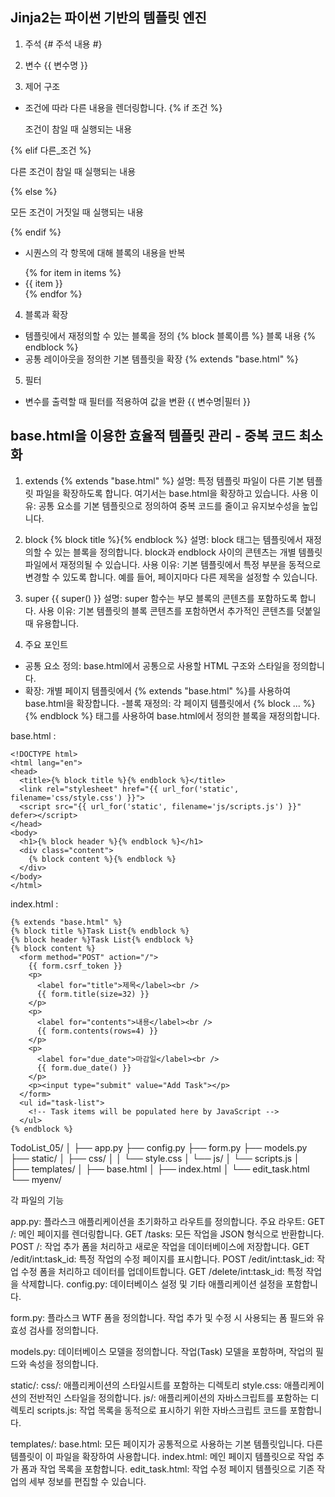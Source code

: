 ## Jinja2는 파이썬 기반의 템플릿 엔진

1. 주석
  {# 주석 내용 #}

2. 변수
  {{ 변수명 }}

3. 제어 구조
  - 조건에 따라 다른 내용을 렌더링합니다.
  {% if 조건 %}
    <p>조건이 참일 때 실행되는 내용</p>
  {% elif 다른_조건 %}
    <p>다른 조건이 참일 때 실행되는 내용</p>
  {% else %}
    <p>모든 조건이 거짓일 때 실행되는 내용</p>
  {% endif %}

  - 시퀀스의 각 항목에 대해 블록의 내용을 반복
  <ul>
  {% for item in items %}
    <li>{{ item }}</li>
  {% endfor %}
  </ul>

4. 블록과 확장
  - 템플릿에서 재정의할 수 있는 블록을 정의
  {% block 블록이름 %}
  블록 내용
  {% endblock %}
  - 공통 레이아웃을 정의한 기본 템플릿을 확장
  {% extends "base.html" %}

5. 필터
  - 변수를 출력할 때 필터를 적용하여 값을 변환
  {{ 변수명|필터 }}


## base.html을 이용한 효율적 템플릿 관리 - 중복 코드 최소화

1. extends
  {% extends "base.html" %}
  설명: 특정 템플릿 파일이 다른 기본 템플릿 파일을 확장하도록 합니다. 여기서는 base.html을 확장하고 있습니다.
  사용 이유: 공통 요소를 기본 템플릿으로 정의하여 중복 코드를 줄이고 유지보수성을 높입니다.

2. block
  {% block title %}{% endblock %}
  설명: block 태그는 템플릿에서 재정의할 수 있는 블록을 정의합니다. block과 endblock 사이의 콘텐츠는 개별 템플릿 파일에서 재정의될 수 있습니다.
  사용 이유: 기본 템플릿에서 특정 부분을 동적으로 변경할 수 있도록 합니다. 예를 들어, 페이지마다 다른 제목을 설정할 수 있습니다.

3. super
  {{ super() }}
  설명: super 함수는 부모 블록의 콘텐츠를 포함하도록 합니다.
  사용 이유: 기본 템플릿의 블록 콘텐츠를 포함하면서 추가적인 콘텐츠를 덧붙일 때 유용합니다.

4. 주요 포인트
  - 공통 요소 정의: base.html에서 공통으로 사용할 HTML 구조와 스타일을 정의합니다.
  - 확장: 개별 페이지 템플릿에서 {% extends "base.html" %}를 사용하여 base.html을 확장합니다.
  -블록 재정의: 각 페이지 템플릿에서 {% block ... %}{% endblock %} 태그를 사용하여 base.html에서 정의한 블록을 재정의합니다.


  base.html :
  ```
  <!DOCTYPE html>
  <html lang="en">
  <head>
    <title>{% block title %}{% endblock %}</title>
    <link rel="stylesheet" href="{{ url_for('static', filename='css/style.css') }}">
    <script src="{{ url_for('static', filename='js/scripts.js') }}" defer></script>
  </head>
  <body>
    <h1>{% block header %}{% endblock %}</h1>
    <div class="content">
      {% block content %}{% endblock %}
    </div>
  </body>
  </html>  
  ```

  index.html :
  ```
  {% extends "base.html" %}
  {% block title %}Task List{% endblock %}
  {% block header %}Task List{% endblock %}
  {% block content %}
    <form method="POST" action="/">
      {{ form.csrf_token }}
      <p>
        <label for="title">제목</label><br />
        {{ form.title(size=32) }}
      </p>
      <p>
        <label for="contents">내용</label><br />
        {{ form.contents(rows=4) }}
      </p>
      <p>
        <label for="due_date">마감일</label><br />
        {{ form.due_date() }}
      </p>
      <p><input type="submit" value="Add Task"></p>
    </form>
    <ul id="task-list">
      <!-- Task items will be populated here by JavaScript -->
    </ul>
  {% endblock %}  
  ```

   TodoList_05/
│
├── app.py
├── config.py
├── form.py
├── models.py
├── static/
│   ├── css/
│   │   └── style.css
│   └── js/
│       └── scripts.js
│  
├── templates/
│   ├── base.html
│   ├── index.html
│   └── edit_task.html
└── myenv/ 

  각 파일의 기능

app.py:
  플라스크 애플리케이션을 초기화하고 라우트를 정의합니다.
  주요 라우트:
  GET /: 메인 페이지를 렌더링합니다.
  GET /tasks: 모든 작업을 JSON 형식으로 반환합니다.
  POST /: 작업 추가 폼을 처리하고 새로운 작업을 데이터베이스에 저장합니다.
  GET /edit/int:task_id: 특정 작업의 수정 페이지를 표시합니다.
  POST /edit/int:task_id: 작업 수정 폼을 처리하고 데이터를 업데이트합니다.
  GET /delete/int:task_id: 특정 작업을 삭제합니다.
  config.py: 데이터베이스 설정 및 기타 애플리케이션 설정을 포함합니다.

form.py:
  플라스크 WTF 폼을 정의합니다.
  작업 추가 및 수정 시 사용되는 폼 필드와 유효성 검사를 정의합니다.

models.py:
  데이터베이스 모델을 정의합니다.
  작업(Task) 모델을 포함하며, 작업의 필드와 속성을 정의합니다.

static/:
  css/: 애플리케이션의 스타일시트를 포함하는 디렉토리
    style.css: 애플리케이션의 전반적인 스타일을 정의합니다.
  js/: 애플리케이션의 자바스크립트를 포함하는 디렉토리
    scripts.js: 작업 목록을 동적으로 표시하기 위한 자바스크립트 코드를 포함합니다.

templates/:
  base.html: 모든 페이지가 공통적으로 사용하는 기본 템플릿입니다. 다른 템플릿이 이 파일을 확장하여 사용합니다.
  index.html: 메인 페이지 템플릿으로 작업 추가 폼과 작업 목록을 포함합니다.
  edit_task.html: 작업 수정 페이지 템플릿으로 기존 작업의 세부 정보를 편집할 수 있습니다.